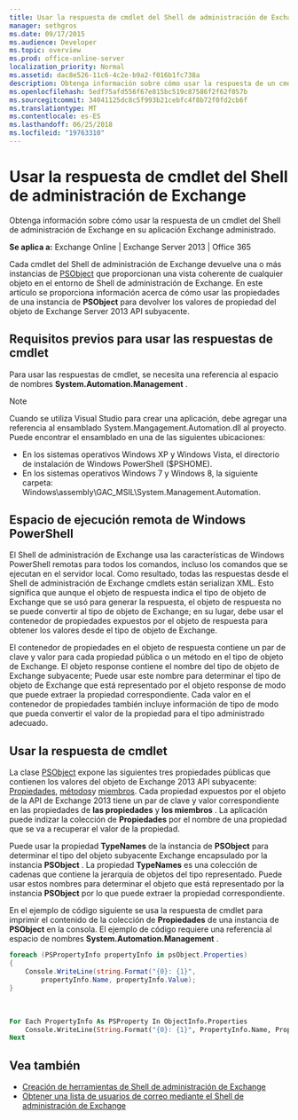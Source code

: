 ```yaml
---
title: Usar la respuesta de cmdlet del Shell de administración de Exchange
manager: sethgros
ms.date: 09/17/2015
ms.audience: Developer
ms.topic: overview
ms.prod: office-online-server
localization_priority: Normal
ms.assetid: dac8e526-11c6-4c2e-b9a2-f016b1fc738a
description: Obtenga información sobre cómo usar la respuesta de un cmdlet del Shell de administración de Exchange en su aplicación Exchange administrado.
ms.openlocfilehash: 5edf75afd556f67e815bc519c87586f2f62f057b
ms.sourcegitcommit: 34041125dc8c5f993b21cebfc4f8b72f0fd2cb6f
ms.translationtype: MT
ms.contentlocale: es-ES
ms.lasthandoff: 06/25/2018
ms.locfileid: "19763310"
---
```

# <a name="use-the-exchange-management-shell-cmdlet-response"></a>Usar la respuesta de cmdlet del Shell de administración de Exchange

Obtenga información sobre cómo usar la respuesta de un cmdlet del Shell de administración de Exchange en su aplicación Exchange administrado.
  
**Se aplica a:** Exchange Online | Exchange Server 2013 | Office 365
  
Cada cmdlet del Shell de administración de Exchange devuelve una o más instancias de [PSObject](http://msdn.microsoft.com/en-us/library/system.management.automation.psobject%28VS.85%29.aspx) que proporcionan una vista coherente de cualquier objeto en el entorno de Shell de administración de Exchange. En este artículo se proporciona información acerca de cómo usar las propiedades de una instancia de **PSObject** para devolver los valores de propiedad del objeto de Exchange Server 2013 API subyacente. 
  
## <a name="prerequisites-for-using-cmdlet-responses"></a>Requisitos previos para usar las respuestas de cmdlet
<a name="prerequisites_bk"> </a>

Para usar las respuestas de cmdlet, se necesita una referencia al espacio de nombres **System.Automation.Management** . 
  
> [!NOTE]
>  Cuando se utiliza Visual Studio para crear una aplicación, debe agregar una referencia al ensamblado System.Mangagement.Automation.dll al proyecto. Puede encontrar el ensamblado en una de las siguientes ubicaciones: 
> - En los sistemas operativos Windows XP y Windows Vista, el directorio de instalación de Windows PowerShell ($PSHOME). 
> - En los sistemas operativos Windows 7 y Windows 8, la siguiente carpeta: Windows\assembly\GAC_MSIL\System.Management.Automation. 
  
## <a name="windows-powershell-remote-runspace"></a>Espacio de ejecución remota de Windows PowerShell
<a name="usingremoterunspace_bk"> </a>

El Shell de administración de Exchange usa las características de Windows PowerShell remotas para todos los comandos, incluso los comandos que se ejecutan en el servidor local. Como resultado, todas las respuestas desde el Shell de administración de Exchange cmdlets están serializan XML. Esto significa que aunque el objeto de respuesta indica el tipo de objeto de Exchange que se usó para generar la respuesta, el objeto de respuesta no se puede convertir al tipo de objeto de Exchange; en su lugar, debe usar el contenedor de propiedades expuestos por el objeto de respuesta para obtener los valores desde el tipo de objeto de Exchange.
  
El contenedor de propiedades en el objeto de respuesta contiene un par de clave y valor para cada propiedad pública o un método en el tipo de objeto de Exchange. El objeto response contiene el nombre del tipo de objeto de Exchange subyacente; Puede usar este nombre para determinar el tipo de objeto de Exchange que está representado por el objeto response de modo que puede extraer la propiedad correspondiente. Cada valor en el contenedor de propiedades también incluye información de tipo de modo que pueda convertir el valor de la propiedad para el tipo administrado adecuado.
  
## <a name="use-the-cmdlet-response"></a>Usar la respuesta de cmdlet
<a name="usingPSObject_bk"> </a>

La clase [PSObject](http://msdn.microsoft.com/en-us/library/system.management.automation.psobject%28VS.85%29.aspx) expone las siguientes tres propiedades públicas que contienen los valores del objeto de Exchange 2013 API subyacente: [Propiedades](http://msdn.microsoft.com/en-us/library/system.management.automation.psobject.properties%28VS.85%29.aspx), [métodos](http://msdn.microsoft.com/en-us/library/system.management.automation.psobject.methods%28VS.85%29.aspx)y [miembros](http://msdn.microsoft.com/en-us/library/system.management.automation.psobject.members%28VS.85%29.aspx). Cada propiedad expuestos por el objeto de la API de Exchange 2013 tiene un par de clave y valor correspondiente en las propiedades de **las propiedades** y **los miembros** . La aplicación puede indizar la colección de **Propiedades** por el nombre de una propiedad que se va a recuperar el valor de la propiedad. 
  
Puede usar la propiedad **TypeNames** de la instancia de **PSObject** para determinar el tipo del objeto subyacente Exchange encapsulado por la instancia **PSObject** . La propiedad **TypeNames** es una colección de cadenas que contiene la jerarquía de objetos del tipo representado. Puede usar estos nombres para determinar el objeto que está representado por la instancia **PSObject** por lo que puede extraer la propiedad correspondiente. 
  
En el ejemplo de código siguiente se usa la respuesta de cmdlet para imprimir el contenido de la colección de **Propiedades** de una instancia de **PSObject** en la consola. El ejemplo de código requiere una referencia al espacio de nombres **System.Automation.Management** . 
  
```cs
foreach (PSPropertyInfo propertyInfo in psObject.Properties)
{
    Console.WriteLine(string.Format("{0}: {1}",
        propertyInfo.Name, propertyInfo.Value);
}
```

<br/>

```vb
For Each PropertyInfo As PSProperty In ObjectInfo.Properties
    Console.WriteLine(String.Format("{0}: {1}", PropertyInfo.Name, PropertyInfo.Value))
Next

```

## <a name="see-also"></a>Vea también

- [Creación de herramientas de Shell de administración de Exchange](create-exchange-management-shell-tools.md)   
- [Obtener una lista de usuarios de correo mediante el Shell de administración de Exchange](how-to-get-a-list-of-mail-users-by-using-the-exchange-management-shell.md)
    

